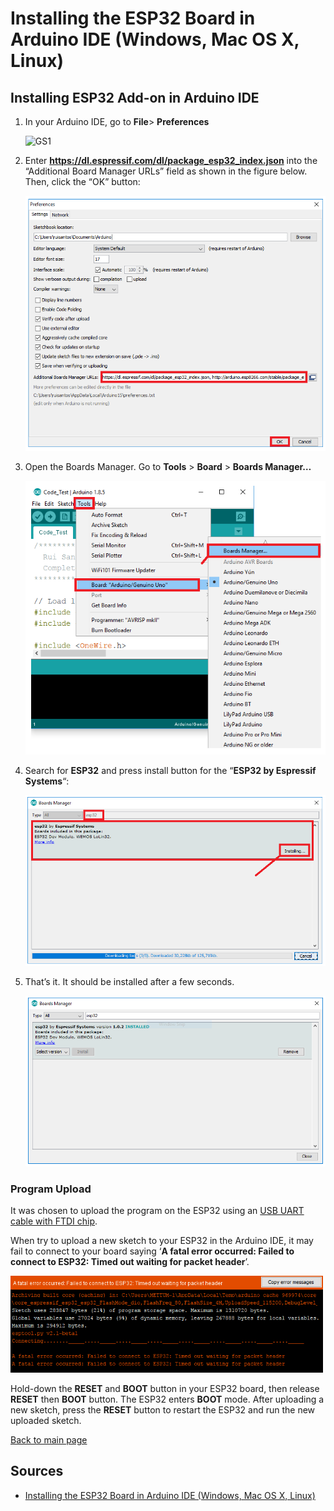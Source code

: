 # Installing the ESP32 Board in Arduino IDE (Windows, Mac OS X, Linux)

## Installing ESP32 Add-on in Arduino IDE 

1. In your Arduino IDE, go to **File**> **Preferences**

   ![GS1](../ESP32Robot/img/GettingStarted/GS1.png)

2. Enter **https://dl.espressif.com/dl/package_esp32_index.json** into the “Additional Board Manager URLs” field as shown in the figure below. Then, click the “OK” button:

   ![](img\GettingStarted\GS2.png)

3. Open the Boards Manager. Go to **Tools** > **Board** > **Boards Manager…**

   ![](img\GettingStarted\GS3.png)

4. Search for **ESP32** and press install button for the “**ESP32 by Espressif Systems**“:

   ![](img\GettingStarted\GS4.png)

5. That’s it. It should be installed after a few seconds.

   ![](img\GettingStarted\GS5.png)

### Program Upload

It was chosen to upload the program on the ESP32 using an [USB UART cable with FTDI chip](https://fr.rs-online.com/web/p/cables-raspberry-pi/7676200/). 

When try to upload a new sketch to your ESP32 in the Arduino IDE, it may fail to connect to your board saying ‘**A fatal error occurred: Failed to connect to ESP32: Timed out waiting for packet header**’.

<img src="https://raw.githubusercontent.com/rdelpoux/ESP32Robot/main/img/Failed-to-connect-to-ESP32-Error-while-Uploading-Sketch-in-Arduino-IDE.png" alt="Dual-brige " width="500" />

Hold-down the **RESET** and **BOOT** button in your ESP32 board, then release  **RESET** then **BOOT** button. The ESP32 enters **BOOT** mode. After uploading a new sketch, press the **RESET** button to restart the ESP32 and run the new uploaded sketch.

[Back to main page](/README.md)

## Sources

- [Installing the ESP32 Board in Arduino IDE (Windows, Mac OS X, Linux)](https://randomnerdtutorials.com/installing-the-esp32-board-in-arduino-ide-windows-instructions/)

